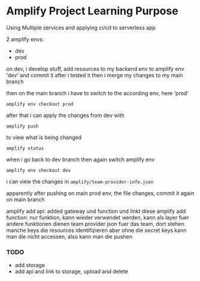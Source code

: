 # Amplify Project Learning Purpose

Using Multiple services and applying ci/cd to serverless app

2 amplify envs:

- dev
- prod

on dev, i develop stuff, add resources to my backend env to amplify env 'dev' and commit it after i tested it
then i merge my changes to my main branch

then on the main branch i have to switch to the according env, here 'prod'

```
amplify env checkout prod
```

after that i can apply the changes from dev with

```
amplify push
```

to view what is being changed

```
amplify status
```

when i go back to dev branch then again switch amplify env

```
amplify env checkout dev
```

i can view the changes in `amplify/team-provider-info.json`

apparently after pushing on main prod env, the file changes, commit it again on main branch

amplify add api: added gateway und function und linkt diese
amplify add function: nur funktion, kann wieder verwendet werden, kann als layer fuer andere funktionen dienen
team provider json fuer das team, dort stehen manche keys die resources identifizieren aber ohne die secret keys kann man die nicht accessen, also kann man die pushen

### TODO

- add storage
- add api and link to storage, upload and delete
